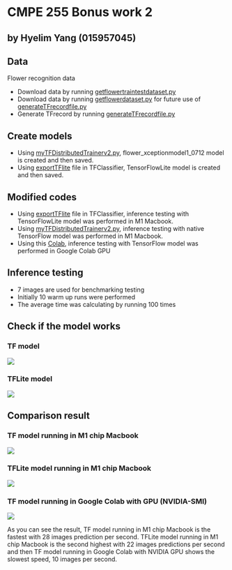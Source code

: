 # CMPE 255 Bonus work 2 
## by Hyelim Yang (015957045)

## Data
Flower recognition data
- Download data by running [getflowertraintestdataset.py](DatasetTools/getflowertraintestdataset.py)
- Download data by running [getflowerdataset.py](DatasetTools/getflowerdataset.py) for future use of [generateTFrecordfile.py](DatasetTools/generateTFrecordfile.py)
- Generate TFrecord by running [generateTFrecordfile.py](DatasetTools/generateTFrecordfile.py)

## Create models
- Using [myTFDistributedTrainerv2.py](myTFDistributedTrainerv2.py), flower_xceptionmodel1_0712 model is created and then saved.
- Using [exportTFlite](\TFClassifier\exportTFlite.py) file in TFClassifier, TensorFlowLite model is created and then saved.

## Modified codes
- Using [exportTFlite](\TFClassifier\exportTFlite.py) file in TFClassifier, inference testing with TensorFlowLite model was performed in M1 Macbook.
- Using [myTFDistributedTrainerv2.py](myTFDistributedTrainerv2.py), inference testing with native TensorFlow model was performed in M1 Macbook.
- Using this [Colab](https://colab.research.google.com/drive/1wF2q4gNd_zMyg9j_HH2KlUWbAw8TgX9a?usp=sharing), inference testing with TensorFlow model was performed in Google Colab GPU

## Inference testing
- 7 images are used for benchmarking testing
- Initially 10 warm up runs were performed
- The average time was calculating by running 100 times

## Check if the model works
### TF model
![](results/TF_model_testing.png)
### TFLite model
![](results/TFLite_inference_model_testing.png)

## Comparison result
### TF model running in M1 chip Macbook
![](results/TF_model_inference_testing.png)

### TFLite model running in M1 chip Macbook
![](results/TFLite_inference_testing.png)

### TF model running in Google Colab with GPU (NVIDIA-SMI)
![](results/TF_model_ColabGPU_inference_testing.png)

As you can see the result, TF model running in M1 chip Macbook is the fastest with 28 images prediction per second. 
TFLite model running in M1 chip Macbook is the second highest with 22 images predictions per second 
and then TF model running in Google Colab with NVIDIA GPU shows the slowest speed, 10 images per second.
